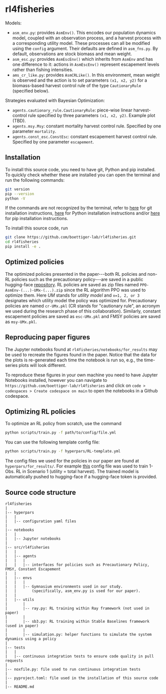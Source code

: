# rl4fisheries

Models:

- `asm_env.py`: provides `AsmEnv()`. This encodes our population dynamics model, coupled with an observation process, and a harvest process with a corresponding utility model. These processes can all be modified using the `config` argument. Their defaults are defined in `asm_fns.py`. By default, observations are stock biomass and mean weight.
- `asm_esc.py`: provides `AsmEscEnv()` which inherits from `AsmEnv` and has one difference to it: actions in `AsmEscEnv()` represent escapement levels rather than fishing intensities. 
- `ams_cr_like.py`: provides `AsmCRLike()`. In this environment, mean weight is observed and the action is to set parameters `(x1, x2, y2)` for a biomass-based harvest control rule of the type `CautionaryRule` (specified below).

Strategies evaluated with Bayesian Optimization: 

- `agents.cautionary_rule.CautionaryRule`: piece-wise linear harvest-control rule specified by three parameters `(x1, x2, y2)`. Example plot (TBD).
- `agents.msy.Msy`: constant mortality harvest control rule. Specified by one parameter `mortality`.
- `agents.const_esc.ConstEsc`: constant escapement harvest control rule. Specified by one parameter `escapement`.

## Installation

To install this source code, you need to have git, Python and pip installed.
To quickly check whether these are installed you can open the terminal and run the following commands:
```bash
git version
pip --version
python -V
```
If the commands are not recognized by the terminal, refer to
[here](https://github.com/git-guides/install-git)
for git installation instructions,
[here](https://realpython.com/installing-python/) 
for Python installation instructions and/or
[here](https://pip.pypa.io/en/stable/installation/)
for pip installation instructions.

To install this source code, run
```bash
git clone https://github.com/boettiger-lab/rl4fisheries.git
cd rl4fisheries
pip install -e .
```

## Optimized policies

The optimized policies presented in the paper---both RL policies and non-RL policies such as the precautionary policy---are saved in a public hugging-face 
[repository](https://huggingface.co/boettiger-lab/rl4eco/tree/main/sb3/rl4fisheries/results).
RL policies are saved as zip files named ```PPO-AsmEnv-(...)-UMx-(...).zip``` since the RL algorithm PPO was used to optimize them.
Here *UM* stands for *utility model* and `x=1, 2, or 3` designates which utility model the policy was optimized for.
Precautionary policies are named `cr-UMx.pkl` (CR stands for "cautionary rule", an acronym we used during the research phase of this collaboration).
Similarly, constant escapement policies are saved as `esc-UMx.pkl` and FMSY policies are saved as `msy-UMx.pkl`.

## Reproducing paper figures

The Jupyter notebooks found at `rl4fisheries/notebooks/for_results` may be used to recreate the figures found in the paper. 
Notice that the data for the plots is re-generated each time the notebook is run so, e.g., the time-series plots will look different.

To reproduce these figures in your own machine you need to have Jupyter Notebooks installed, however you can navigate to 
```https://github.com/boettiger-lab/rl4fisheries```
and click on `code > codespaces > Create codespace on main` to open the notebooks in a Github codespace.

## Optimizing RL policies

To optimize an RL policy from scratch, use the command
```bash
python scripts/train.py -f path/to/config/file.yml
```
You can use the following template config file:
```bash
python scripts/train.py -f hyperpars/RL-template.yml
```

The config files we used for the policies in our paper are found at `hyperpars/for_results/`.
For example 
[this](https://github.com/boettiger-lab/rl4fisheries/blob/main/hyperpars/for_results/ppo_biomass_UM1.yml) 
config file was used to train 1-Obs. RL in Scenario 1 (utility = total harvest).
The trained model is automatically pushed to hugging-face if a hugging-face token is provided. 

## Source code structure

```
rl4fisheries
|
|-- hyperpars
|   |
|   |-- configuration yaml files
|
|-- notebooks
|   |
|   |-- Jupyter notebooks
|
|-- src/rl4fisheries
|   |
|   |-- agents
|   |   |
|   |   |-- interfaces for policies such as Precautionary Policy, FMSY, Constant Escapement
|   |
|   |-- envs
|   |   |
|   |   |-- Gymnasium environments used in our study.
|   |       (specifically, asm_env.py is used for our paper).
|   |
|   |-- utils
|       |
|       |-- ray.py: RL training within Ray framework (not used in paper)
|       |
|       |-- sb3.py: RL training within Stable Baselines framework (used in paper)
|       |
|       |-- simulation.py: helper functions to simulate the system dynamics using a policy
|    
|-- tests
|   |
|   |-- continuous integration tests to ensure code quality in pull requests
|
|-- noxfile.py: file used to run continuous integration tests
|
|-- pyproject.toml: file used in the installation of this source code
|
|-- README.md 
```